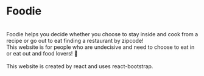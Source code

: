 # Foodie
<br/>
Foodie helps you decide whether you choose to stay inside and cook from a recipe or go out to eat finding a restaurant by zipcode! <br/>
This website is for people who are undecisive and need to choose to eat in or eat out and food lovers! &#129316; <br/>

<br/>
This website is created by react and uses react-bootstrap.

